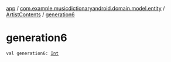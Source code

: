 [app](../../index.md) / [com.example.musicdictionaryandroid.domain.model.entity](../index.md) / [ArtistContents](index.md) / [generation6](./generation6.md)

# generation6

`val generation6: `[`Int`](https://kotlinlang.org/api/latest/jvm/stdlib/kotlin/-int/index.html)